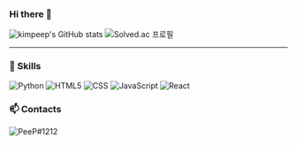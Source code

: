 ### Hi there 👋

![kimpeep's GitHub stats](https://github-readme-stats.vercel.app/api?username=kimpeep&show_icons=true&theme=radical)
![Solved.ac
프로필](http://mazassumnida.wtf/api/v2/generate_badge?boj=peeppeep)

<hr>

### 💪 Skills
![Python](https://img.shields.io/badge/Python-3766AB?style=flat-square&logo=Python&logoColor=white)
![HTML5](https://img.shields.io/badge/HTML5-E34F26?style=flat-square&logo=HTML5&logoColor=white)
![CSS](https://img.shields.io/badge/CSS3-1572B6?style=flat-square&logo=CSS3&logoColor=white)
![JavaScript](https://img.shields.io/badge/JavaScript-F7DF1E?style=flat-square&logo=JavaScript&logoColor=white)
![React](https://img.shields.io/badge/React-61DAFB?style=flat-square&logo=React&logoColor=white)


### 📫 Contacts
![PeeP#1212](https://img.shields.io/badge/Discord-5865F2?style=flat-square&logo=Discord&logoColor=white)
